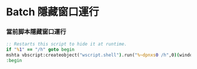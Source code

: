 # Batch 隱藏窗口運行

### 當前脚本隱藏窗口運行

```bat
:: Restarts this script to hide it at runtime.
if "%1" == "/h" goto begin
mshta vbscript:createobject("wscript.shell").run("%~dpnxs0 /h",0)(window.close)&&exit
:begin
```
